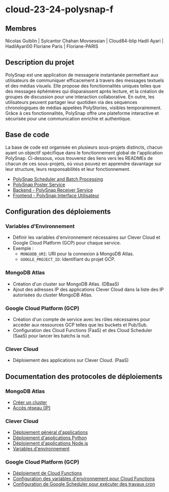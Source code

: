 # cloud-23-24-polysnap-f

## Membres

Nicolas Guiblin | Sylcantor
Chahan Movsessian | Cloud84-blip
Hadil Ayari | HadilAyari00
Floriane Paris | Floriane-PARIS

## Description du projet

PolySnap est une application de messagerie instantanée permettant aux utilisateurs de communiquer efficacement à travers des messages textuels et des médias visuels. Elle propose des fonctionnalités uniques telles que des messages éphémères qui disparaissent après lecture, et la création de groupes de discussion pour une interaction collaborative. En outre, les utilisateurs peuvent partager leur quotidien via des séquences chronologiques de médias appelées PolyStories, visibles temporairement. Grâce à ces fonctionnalités, PolySnap offre une plateforme interactive et sécurisée pour une communication enrichie et authentique.

## Base de code

La base de code est organisée en plusieurs sous-projets distincts, chacun ayant un objectif spécifique dans le fonctionnement global de l'application PolySnap. Ci-dessous, vous trouverez des liens vers les READMEs de chacun de ces sous-projets, où vous pouvez en apprendre davantage sur leur structure, leurs responsabilités et leur fonctionnement.

- [PolySnap Scheduler and Batch Processing](./FaaS_GCP/Batch_with_scheduler/README.md)
- [PolySnap Poster Service](./PaaS_Clever_cloud/Backend/Poster/README.md)
- [Backend - PolySnap Receiver Service](./PaaS_Clever_cloud/Backend/Receiver/README.md)
- [Frontend - PolySnap Interface Utilisateur](./PaaS_Clever_cloud/Frontend/README.md)

## Configuration des déploiements

### Variables d'Environnement

- Définir les variables d'environnement nécessaires sur Clever Cloud et Google Cloud Platform (GCP) pour chaque service.
- Exemple : 
    - `MONGODB_URI`: URI pour la connexion à MongoDB Atlas.
    - `GOOGLE_PROJECT_ID`: Identifiant du projet GCP.

### MongoDB Atlas

- Création d'un cluster sur MongoDB Atlas. (DBaaS)
- Ajout des adresses IP des applications Clever Cloud dans la liste des IP autorisées du cluster MongoDB Atlas.

### Google Cloud Platform (GCP)

- Création d'un compte de service avec les rôles nécessaires pour accéder aux ressources GCP telles que les buckets et Pub/Sub.
- Configuration des Cloud Functions (FaaS) et des Cloud Scheduler (SaaS) pour lancer les batchs la nuit.

### Clever Cloud

- Déploiement des applications sur Clever Cloud. (PaaS)

## Documentation des protocoles de déploiements

### MongoDB Atlas

- [Créer un cluster](https://www.mongodb.com/docs/atlas/tutorial/create-new-cluster/)
- [Accès réseau (IP)](https://www.mongodb.com/docs/atlas/security/ip-access-list/)

### Clever Cloud

- [Déploiement général d'applications](https://www.clever-cloud.com/doc/deploy/application/)
- [Déploiement d'applications Python](https://www.clever-cloud.com/doc/deploy/application/python/python_apps/)
- [Déploiement d'applications Node.js](https://www.clever-cloud.com/doc/deploy/application/javascript/by-framework/nodejs/)
- [Variables d'environnement](https://www.clever-cloud.com/doc/develop/env-variables/)

### Google Cloud Platform (GCP)

- [Déploiement de Cloud Functions](https://cloud.google.com/functions/docs/deploy?hl=fr)
- [Configuration des variables d'environnement pour Cloud Functions](https://cloud.google.com/functions/docs/configuring/env-var?hl=fr)
- [Configuration de Google Scheduler pour exécuter des travaux cron](https://cloud.google.com/scheduler/docs/schedule-run-cron-job?hl=fr)
